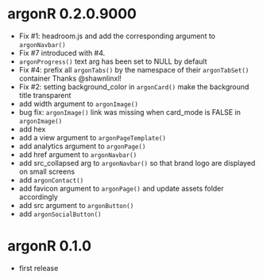 # argonR 0.2.0.9000
- Fix #1: headroom.js and add the corresponding argument to `argonNavbar()`
- Fix #7 introduced with #4. 
- `argonProgress()` text arg has been set to NULL by default
- Fix #4: prefix all `argonTabs()` by the namespace of their `argonTabSet()` container
Thanks @shawnlinxl!
- Fix #2: setting background_color in `argonCard()` make the background title
transparent
- add width argument to `argonImage()`
- bug fix: `argonImage()` link was missing when card_mode is FALSE in `argonImage()`
- add hex
- add a view argument to `argonPageTemplate()`
- add analytics argument to `argonPage()`
- add href argument to `argonNavbar()`
- add src_collapsed arg to `argonNavbar()` so that brand logo are displayed on small screens
- add `argonContact()`
- add favicon argument to `argonPage()` and update assets folder accordingly
- add src argument to `argonButton()`
- add `argonSocialButton()`

# argonR 0.1.0
- first release